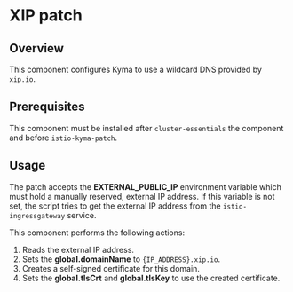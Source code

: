 # XIP patch

## Overview

This component configures Kyma to use a wildcard DNS provided by `xip.io`.

## Prerequisites

This component must be installed after `cluster-essentials` the component and before `istio-kyma-patch`.

## Usage

The patch accepts the **EXTERNAL_PUBLIC_IP** environment variable which must hold a manually reserved, external IP address. If this 
variable is not set, the script tries to get the external IP address from the `istio-ingressgateway` service.

This component performs the following actions:
 1. Reads the external IP address. 
 2. Sets the **global.domainName** to `{IP_ADDRESS}.xip.io`.
 3. Creates a self-signed certificate for this domain.
 4. Sets the **global.tlsCrt** and **global.tlsKey** to use the created certificate.
